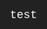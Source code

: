 <style type="text/css" rel="stylesheet">

pre,
code {
  font-family: Menlo, Monaco, "Courier New", monospace;
}

pre {
  padding: .5rem;
  line-height: 1.25;
  overflow-x: scroll;
}

@media print {
  *,
  *:before,
  *:after {
    background: transparent !important;
    color: #000 !important;
    box-shadow: none !important;
    text-shadow: none !important;
  }

  a,
  a:visited {
    text-decoration: underline;
  }

  a[href]:after {
    content: " (" attr(href) ")";
  }

  abbr[title]:after {
    content: " (" attr(title) ")";
  }

  a[href^="#"]:after,
  a[href^="javascript:"]:after {
    content: "";
  }

  pre,
  blockquote {
    border: 1px solid #999;
    page-break-inside: avoid;
  }

  thead {
    display: table-header-group;
  }

  tr,
  img {
    page-break-inside: avoid;
  }

  img {
    max-width: 100% !important;
  }

  p,
  h2,
  h3 {
    orphans: 3;
    widows: 3;
  }

  h2,
  h3 {
    page-break-after: avoid;
  }
}

a,
a:visited {
  color: #01ff70;
}

a:hover,
a:focus,
a:active {
  color: #2ecc40;
}

.retro-no-decoration {
  text-decoration: none;
}

html {
  font-size: 12px;
}

@media screen and (min-width: 32rem) and (max-width: 48rem) {
  html {
    font-size: 15px;
  }
}

@media screen and (min-width: 48rem) {
  html {
    font-size: 16px;
  }
}

body {
  line-height: 1.85;
}

p,
.retro-p {
  font-size: 1rem;
  margin-bottom: 1.3rem;
}

h1,
.retro-h1,
h2,
.retro-h2,
h3,
.retro-h3,
h4,
.retro-h4 {
  margin: 1.414rem 0 .5rem;
  font-weight: inherit;
  line-height: 1.42;
}

h1,
.retro-h1 {
  margin-top: 0;
  font-size: 3.998rem;
}

h2,
.retro-h2 {
  font-size: 2.827rem;
}

h3,
.retro-h3 {
  font-size: 1.999rem;
}

h4,
.retro-h4 {
  font-size: 1.414rem;
}

h5,
.retro-h5 {
  font-size: 1.121rem;
}

h6,
.retro-h6 {
  font-size: .88rem;
}

small,
.retro-small {
  font-size: .707em;
}

/* https://github.com/mrmrs/fluidity */

img,
canvas,
iframe,
video,
svg,
select,
textarea {
  max-width: 100%;
}

html,
body {
  background-color: #222;
  min-height: 100%;
}

html {
  font-size: 18px;
}

body {
  color: #fafafa;
  font-family: "Courier New";
  line-height: 1.45;
  margin: 6rem auto 1rem;
  max-width: 48rem;
  padding: .25rem;
}

pre {
  background-color: #333;
}

blockquote {
  border-left: 3px solid #01ff70;
  padding-left: 1rem;
}
  </style>
test
